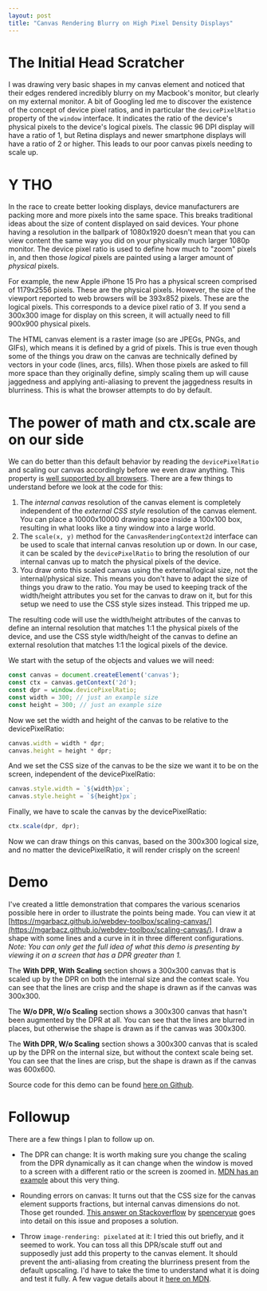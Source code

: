 ```yaml
---
layout: post
title: "Canvas Rendering Blurry on High Pixel Density Displays"
---
```


# The Initial Head Scratcher

I was drawing very basic shapes in my canvas element and noticed that their edges rendered incredibly blurry on my Macbook's monitor, but clearly on my external monitor. A bit of Googling led me to discover the existence of the concept of device pixel ratios, and in particular the `devicePixelRatio` property of the `window` interface. It indicates the ratio of the device's physical pixels to the device's logical pixels. The classic 96 DPI display will have a ratio of 1, but Retina displays and newer smartphone displays will have a ratio of 2 or higher. This leads to our poor canvas pixels needing to scale up.

# Y THO

In the race to create better looking displays, device manufacturers are packing more and more pixels into the same space. This breaks traditional ideas about the size of content displayed on said devices. Your phone having a resolution in the ballpark of 1080x1920 doesn't mean that you can view content the same way you did on your physically much larger 1080p monitor. The device pixel ratio is used to define how much to "zoom" pixels in, and then those _logical_ pixels are painted using a larger amount of _physical_ pixels.

For example, the new Apple iPhone 15 Pro has a physical screen comprised of 1179x2556 pixels. These are the physical pixels. However, the size of the viewport reported to web browsers will be 393x852 pixels. These are the logical pixels. This corresponds to a device pixel ratio of 3. If you send a 300x300 image for display on this screen, it will actually need to fill 900x900 physical pixels. 

The HTML canvas element is a raster image (so are JPEGs, PNGs, and GIFs), which means it is defined by a grid of pixels. This is true even though some of the things you draw on the canvas are technically defined by vectors in your code (lines, arcs, fills). When those pixels are asked to fill more space than they originally define, simply scaling them up will cause jaggedness and applying anti-aliasing to prevent the jaggedness results in blurriness. This is what the browser attempts to do by default.

# The power of math and ctx.scale are on our side

We can do better than this default behavior by reading the `devicePixelRatio` and scaling our canvas accordingly before we even draw anything. This property is [well supported by all browsers](https://developer.mozilla.org/en-US/docs/Web/API/Window/devicePixelRatio#browser_compatibility). There are a few things to understand before we look at the code for this:

1. The _internal canvas_ resolution of the canvas element is completely independent of the _external CSS style_ resolution of the canvas element. You can place a 10000x10000 drawing space inside a 100x100 box, resulting in what looks like a tiny window into a large world.
2. The `scale(x, y)` method for the `CanvasRenderingContext2d` interface can be used to scale that internal canvas resolution up or down. In our case, it can be scaled by the `devicePixelRatio` to bring the resolution of our internal canvas up to match the physical pixels of the device.
3. You draw onto this scaled canvas using the external/logical size, not the internal/physical size. This means you don't have to adapt the size of things you draw to the ratio. You may be used to keeping track of the width/height attributes you set for the canvas to draw on it, but for this setup we need to use the CSS style sizes instead. This tripped me up.

The resulting code will use the width/height attributes of the canvas to define an internal resolution that matches 1:1 the physical pixels of the device, and use the CSS style width/height of the canvas to define an external resolution that matches 1:1 the logical pixels of the device.

We start with the setup of the objects and values we will need:

```javascript
const canvas = document.createElement('canvas');
const ctx = canvas.getContext('2d');
const dpr = window.devicePixelRatio;
const width = 300; // just an example size
const height = 300; // just an example size
```

Now we set the width and height of the canvas to be relative to the devicePixelRatio:

```javascript
canvas.width = width * dpr;
canvas.height = height * dpr;
```

And we set the CSS size of the canvas to be the size we want it to be on the screen, independent of the devicePixelRatio:

```javascript
canvas.style.width = `${width}px`;
canvas.style.height = `${height}px`;
```

Finally, we have to scale the canvas by the devicePixelRatio:

```javascript
ctx.scale(dpr, dpr);
```

Now we can draw things on this canvas, based on the 300x300 logical size, and no matter the devicePixelRatio, it will render crisply on the screen!

# Demo

I've created a little demonstration that compares the various scenarios possible here in order to illustrate the points being made. You can view it at [https://mgarbacz.github.io/webdev-toolbox/scaling-canvas/](https://mgarbacz.github.io/webdev-toolbox/scaling-canvas/). I draw a shape with some lines and a curve in it in three different configurations. _Note: You can only get the full idea of what this demo is presenting by viewing it on a screen that has a DPR greater than 1._

The __With DPR, With Scaling__ section shows a 300x300 canvas that is scaled up by the DPR on both the internal size and the context scale. You can see that the lines are crisp and the shape is drawn as if the canvas was 300x300.

The __W/o DPR, W/o Scaling__ section shows a 300x300 canvas that hasn't been augmented by the DPR at all. You can see that the lines are blurred in places, but otherwise the shape is drawn as if the canvas was 300x300.

The __With DPR, W/o Scaling__ section shows a 300x300 canvas that is scaled up by the DPR on the internal size, but without the context scale being set. You can see that the lines are crisp, but the shape is drawn as if the canvas was 600x600.

Source code for this demo can be found [here on Github](https://github.com/mgarbacz/webdev-toolbox/tree/main/scaling-canvas).

# Followup

There are a few things I plan to follow up on.

- The DPR can change: It is worth making sure you change the scaling from the DPR dynamically as it can change when the window is moved to a screen with a different ratio or the screen is zoomed in. [MDN has an example](https://developer.mozilla.org/en-US/docs/Web/API/Window/devicePixelRatio#monitoring_screen_resolution_or_zoom_level_changes) about this very thing.

- Rounding errors on canvas: It turns out that the CSS size for the canvas element supports fractions, but internal canvas dimensions do not. Those get rounded. [This answer on Stackoverflow](https://stackoverflow.com/a/54027313/937718) by [spenceryue](https://stackoverflow.com/users/3624264/spenceryue) goes into detail on this issue and proposes a solution.

- Throw `image-rendering: pixelated` at it: I tried this out briefly, and it seemed to work. You can toss all this DPR/scale stuff out and supposedly just add this property to the canvas element. It should prevent the anti-aliasing from creating the blurriness present from the default upscaling. I'd have to take the time to understand what it is doing and test it fully. A few vague details about it [here on MDN](https://developer.mozilla.org/en-US/docs/Web/CSS/image-rendering).